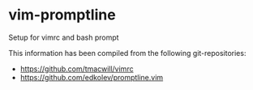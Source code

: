 # vim-promptline
Setup for vimrc and bash prompt

This information has been compiled from the following git-repositories:

* https://github.com/tmacwill/vimrc
* https://github.com/edkolev/promptline.vim
